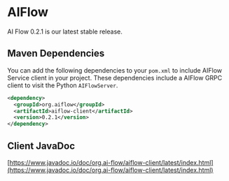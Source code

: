 # AIFlow

AI Flow 0.2.1 is our latest stable release.

## Maven Dependencies

You can add the following dependencies to your `pom.xml` to include AIFlow Service client in your project. These dependencies include a AIFlow GRPC client to visit the Python `AIFlowServer`.

```xml
<dependency>
  <groupId>org.aiflow</groupId>
  <artifactId>aiflow-client</artifactId>
  <version>0.2.1</version>
</dependency>
```

## Client JavaDoc

[https://www.javadoc.io/doc/org.ai-flow/aiflow-client/latest/index.html](https://www.javadoc.io/doc/org.ai-flow/aiflow-client/latest/index.html)
